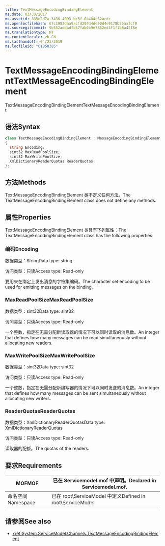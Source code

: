 ```yaml
---
title: TextMessageEncodingBindingElement
ms.date: 03/30/2017
ms.assetid: 885e2d7a-3436-4093-bc5f-0a404c62acdc
ms.openlocfilehash: 67c1083daa9acfd204d4de50d4e9178b25aafcf0
ms.sourcegitcommit: 9b552addadfb57fab0b9e7852ed4f1f1b8a42f8e
ms.translationtype: MT
ms.contentlocale: zh-CN
ms.lasthandoff: 04/23/2019
ms.locfileid: "61858385"
---
```

# <a name="textmessageencodingbindingelement"></a><span data-ttu-id="59085-102">TextMessageEncodingBindingElement</span><span class="sxs-lookup"><span data-stu-id="59085-102">TextMessageEncodingBindingElement</span></span>
<span data-ttu-id="59085-103">TextMessageEncodingBindingElement</span><span class="sxs-lookup"><span data-stu-id="59085-103">TextMessageEncodingBindingElement</span></span>  
  
## <a name="syntax"></a><span data-ttu-id="59085-104">语法</span><span class="sxs-lookup"><span data-stu-id="59085-104">Syntax</span></span>  
  
```csharp
class TextMessageEncodingBindingElement : MessageEncodingBindingElement  
{  
  string Encoding;  
  sint32 MaxReadPoolSize;  
  sint32 MaxWritePoolSize;  
  XmlDictionaryReaderQuotas ReaderQuotas;  
};  
```  
  
## <a name="methods"></a><span data-ttu-id="59085-105">方法</span><span class="sxs-lookup"><span data-stu-id="59085-105">Methods</span></span>  
 <span data-ttu-id="59085-106">TextMessageEncodingBindingElement 类不定义任何方法。</span><span class="sxs-lookup"><span data-stu-id="59085-106">The TextMessageEncodingBindingElement class does not define any methods.</span></span>  
  
## <a name="properties"></a><span data-ttu-id="59085-107">属性</span><span class="sxs-lookup"><span data-stu-id="59085-107">Properties</span></span>  
 <span data-ttu-id="59085-108">TextMessageEncodingBindingElement 类具有下列属性：</span><span class="sxs-lookup"><span data-stu-id="59085-108">The TextMessageEncodingBindingElement class has the following properties:</span></span>  
  
### <a name="encoding"></a><span data-ttu-id="59085-109">编码</span><span class="sxs-lookup"><span data-stu-id="59085-109">Encoding</span></span>  
 <span data-ttu-id="59085-110">数据类型：String</span><span class="sxs-lookup"><span data-stu-id="59085-110">Data type: string</span></span>  
  
 <span data-ttu-id="59085-111">访问类型：只读</span><span class="sxs-lookup"><span data-stu-id="59085-111">Access type: Read-only</span></span>  
  
 <span data-ttu-id="59085-112">要用来在绑定上发出消息的字符集编码。</span><span class="sxs-lookup"><span data-stu-id="59085-112">The character set encoding to be used for emitting messages on the binding.</span></span>  
  
### <a name="maxreadpoolsize"></a><span data-ttu-id="59085-113">MaxReadPoolSize</span><span class="sxs-lookup"><span data-stu-id="59085-113">MaxReadPoolSize</span></span>  
 <span data-ttu-id="59085-114">数据类型：sint32</span><span class="sxs-lookup"><span data-stu-id="59085-114">Data type: sint32</span></span>  
  
 <span data-ttu-id="59085-115">访问类型：只读</span><span class="sxs-lookup"><span data-stu-id="59085-115">Access type: Read-only</span></span>  
  
 <span data-ttu-id="59085-116">一个整数，指定在无需分配新读取器的情况下可以同时读取的消息数。</span><span class="sxs-lookup"><span data-stu-id="59085-116">An integer that defines how many messages can be read simultaneously without allocating new readers.</span></span>  
  
### <a name="maxwritepoolsize"></a><span data-ttu-id="59085-117">MaxWritePoolSize</span><span class="sxs-lookup"><span data-stu-id="59085-117">MaxWritePoolSize</span></span>  
 <span data-ttu-id="59085-118">数据类型：sint32</span><span class="sxs-lookup"><span data-stu-id="59085-118">Data type: sint32</span></span>  
  
 <span data-ttu-id="59085-119">访问类型：只读</span><span class="sxs-lookup"><span data-stu-id="59085-119">Access type: Read-only</span></span>  
  
 <span data-ttu-id="59085-120">一个整数，指定在无需分配新编写器的情况下可以同时发送的消息数。</span><span class="sxs-lookup"><span data-stu-id="59085-120">An integer that defines how many messages can be sent simultaneously without allocating new writers.</span></span>  
  
### <a name="readerquotas"></a><span data-ttu-id="59085-121">ReaderQuotas</span><span class="sxs-lookup"><span data-stu-id="59085-121">ReaderQuotas</span></span>  
 <span data-ttu-id="59085-122">数据类型：XmlDictionaryReaderQuotas</span><span class="sxs-lookup"><span data-stu-id="59085-122">Data type: XmlDictionaryReaderQuotas</span></span>  
  
 <span data-ttu-id="59085-123">访问类型：只读</span><span class="sxs-lookup"><span data-stu-id="59085-123">Access type: Read-only</span></span>  
  
 <span data-ttu-id="59085-124">读取器的配额。</span><span class="sxs-lookup"><span data-stu-id="59085-124">The quotas of the readers.</span></span>  
  
## <a name="requirements"></a><span data-ttu-id="59085-125">要求</span><span class="sxs-lookup"><span data-stu-id="59085-125">Requirements</span></span>  
  
|<span data-ttu-id="59085-126">MOF</span><span class="sxs-lookup"><span data-stu-id="59085-126">MOF</span></span>|<span data-ttu-id="59085-127">已在 Servicemodel.mof 中声明。</span><span class="sxs-lookup"><span data-stu-id="59085-127">Declared in Servicemodel.mof.</span></span>|  
|---------|-----------------------------------|  
|<span data-ttu-id="59085-128">命名空间</span><span class="sxs-lookup"><span data-stu-id="59085-128">Namespace</span></span>|<span data-ttu-id="59085-129">已在 root\ServiceModel 中定义</span><span class="sxs-lookup"><span data-stu-id="59085-129">Defined in root\ServiceModel</span></span>|  
  
## <a name="see-also"></a><span data-ttu-id="59085-130">请参阅</span><span class="sxs-lookup"><span data-stu-id="59085-130">See also</span></span>

- <xref:System.ServiceModel.Channels.TextMessageEncodingBindingElement>
